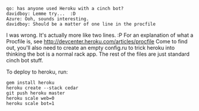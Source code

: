     qo: has anyone used Heroku with a cinch bot?
    davidboy: Lemme try...  :D
    Azure: Ooh, sounds interesting.
    davidboy: Should be a matter of one line in the procfile

I was wrong.  It's actually more like two lines. :P  For an explanation of what a Procfile is, see http://devcenter.heroku.com/articles/procfile  Come to find out, you'll also need to create an empty config.ru to trick heroku into thinking the bot is a normal rack app.  The rest of the files are just standard cinch bot stuff.

To deploy to heroku, run:

    gem install heroku
    heroku create --stack cedar
    git push heroku master
    heroku scale web=0
    heroku scale bot=1

